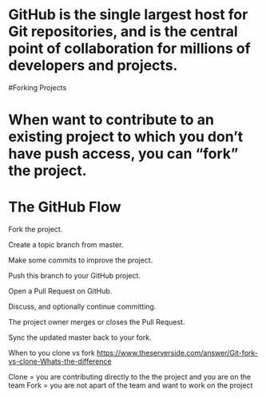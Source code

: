 # GitHub is the single largest host for Git repositories, and is the central point of collaboration for millions of developers and projects. 


#Forking Projects

# When want to contribute to an existing project to which you don’t have push access, you can “fork” the project. 


# The GitHub Flow

Fork the project.

Create a topic branch from master.

Make some commits to improve the project.

Push this branch to your GitHub project.

Open a Pull Request on GitHub.

Discuss, and optionally continue committing.

The project owner merges or closes the Pull Request.

Sync the updated master back to your fork.


When to you clone vs fork 
https://www.theserverside.com/answer/Git-fork-vs-clone-Whats-the-difference

Clone = you are contributing directly to the the project and you are on the team
Fork = you are not apart of the team and want to work on the project
